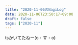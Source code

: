```yaml
---
title: "2020-11-06のNagiLog"
date: 2020-11-06T23:50:17+09:00
draft: false
tags: ["2020-11"]
---
```


tsかいてたねー(o・∇・o)

